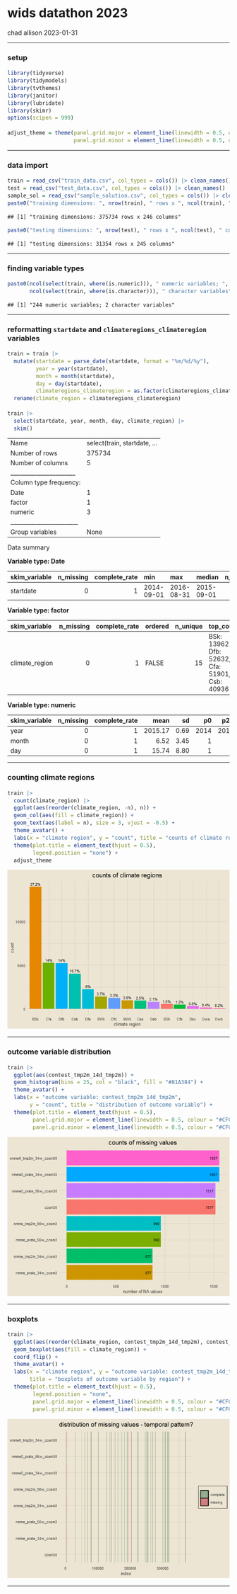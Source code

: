 wids datathon 2023
================
chad allison
2023-01-31

------------------------------------------------------------------------

### setup

``` r
library(tidyverse)
library(tidymodels)
library(tvthemes)
library(janitor)
library(lubridate)
library(skimr)
options(scipen = 999)

adjust_theme = theme(panel.grid.major = element_line(linewidth = 0.5, colour = "#D6D0C4"),
                     panel.grid.minor = element_line(linewidth = 0.5, colour = "#D6D0C4"))
```

------------------------------------------------------------------------

### data import

``` r
train = read_csv("train_data.csv", col_types = cols()) |> clean_names()
test = read_csv("test_data.csv", col_types = cols()) |> clean_names()
sample_sol = read_csv("sample_solution.csv", col_types = cols()) |> clean_names()
paste0("training dimensions: ", nrow(train), " rows x ", ncol(train), " columns")
```

    ## [1] "training dimensions: 375734 rows x 246 columns"

``` r
paste0("testing dimensions: ", nrow(test), " rows x ", ncol(test), " columns")
```

    ## [1] "testing dimensions: 31354 rows x 245 columns"

------------------------------------------------------------------------

### finding variable types

``` r
paste0(ncol(select(train, where(is.numeric))), " numeric variables; ",
       ncol(select(train, where(is.character))), " character variables")
```

    ## [1] "244 numeric variables; 2 character variables"

------------------------------------------------------------------------

### reformatting `startdate` and `climateregions_climateregion` variables

``` r
train = train |>
  mutate(startdate = parse_date(startdate, format = "%m/%d/%y"),
         year = year(startdate),
         month = month(startdate),
         day = day(startdate),
         climateregions_climateregion = as.factor(climateregions_climateregion)) |>
  rename(climate_region = climateregions_climateregion)

train |>
  select(startdate, year, month, day, climate_region) |>
  skim()
```

|                                                  |                            |
|:-------------------------------------------------|:---------------------------|
| Name                                             | select(train, startdate, … |
| Number of rows                                   | 375734                     |
| Number of columns                                | 5                          |
| \_\_\_\_\_\_\_\_\_\_\_\_\_\_\_\_\_\_\_\_\_\_\_   |                            |
| Column type frequency:                           |                            |
| Date                                             | 1                          |
| factor                                           | 1                          |
| numeric                                          | 3                          |
| \_\_\_\_\_\_\_\_\_\_\_\_\_\_\_\_\_\_\_\_\_\_\_\_ |                            |
| Group variables                                  | None                       |

Data summary

**Variable type: Date**

| skim_variable | n_missing | complete_rate | min        | max        | median     | n_unique |
|:--------------|----------:|--------------:|:-----------|:-----------|:-----------|---------:|
| startdate     |         0 |             1 | 2014-09-01 | 2016-08-31 | 2015-09-01 |      731 |

**Variable type: factor**

| skim_variable  | n_missing | complete_rate | ordered | n_unique | top_counts                                      |
|:---------------|----------:|--------------:|:--------|---------:|:------------------------------------------------|
| climate_region |         0 |             1 | FALSE   |       15 | BSk: 139621, Dfb: 52632, Cfa: 51901, Csb: 40936 |

**Variable type: numeric**

| skim_variable | n_missing | complete_rate |    mean |   sd |   p0 |  p25 |  p50 |  p75 | p100 | hist  |
|:--------------|----------:|--------------:|--------:|-----:|-----:|-----:|-----:|-----:|-----:|:------|
| year          |         0 |             1 | 2015.17 | 0.69 | 2014 | 2015 | 2015 | 2016 | 2016 | ▃▁▇▁▆ |
| month         |         0 |             1 |    6.52 | 3.45 |    1 |    4 |    7 |   10 |   12 | ▇▅▅▅▇ |
| day           |         0 |             1 |   15.74 | 8.80 |    1 |    8 |   16 |   23 |   31 | ▇▇▇▇▆ |

------------------------------------------------------------------------

### counting climate regions

``` r
train |>
  count(climate_region) |>
  ggplot(aes(reorder(climate_region, -n), n)) +
  geom_col(aes(fill = climate_region)) +
  geom_text(aes(label = n), size = 3, vjust = -0.5) +
  theme_avatar() +
  labs(x = "climate region", y = "count", title = "counts of climate regions") +
  theme(plot.title = element_text(hjust = 0.5),
        legend.position = "none") +
  adjust_theme
```

![](wids_files/figure-gfm/unnamed-chunk-5-1.png)<!-- -->

------------------------------------------------------------------------

### outcome variable distribution

``` r
train |>
  ggplot(aes(contest_tmp2m_14d_tmp2m)) +
  geom_histogram(bins = 25, col = "black", fill = "#81A384") +
  theme_avatar() +
  labs(x = "outcome variable: contest_tmp2m_14d_tmp2m",
       y = "count", title = "distribution of outcome variable") +
  theme(plot.title = element_text(hjust = 0.5),
        panel.grid.major = element_line(linewidth = 0.5, colour = "#CFC7B7"),
        panel.grid.minor = element_line(linewidth = 0.5, colour = "#CFC7B7"))
```

![](wids_files/figure-gfm/unnamed-chunk-6-1.png)<!-- -->

------------------------------------------------------------------------

### boxplots

``` r
train |>
  ggplot(aes(reorder(climate_region, contest_tmp2m_14d_tmp2m), contest_tmp2m_14d_tmp2m)) +
  geom_boxplot(aes(fill = climate_region)) +
  coord_flip() +
  theme_avatar() +
  labs(x = "climate region", y = "outcome variable: contest_tmp2m_14d_tmp2m",
       title = "boxplots of outcome variable by region") +
  theme(plot.title = element_text(hjust = 0.5),
        legend.position = "none",
        panel.grid.major = element_line(linewidth = 0.5, colour = "#CFC7B7"),
        panel.grid.minor = element_line(linewidth = 0.5, colour = "#CFC7B7"))
```

![](wids_files/figure-gfm/unnamed-chunk-7-1.png)<!-- -->

------------------------------------------------------------------------
